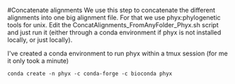 #Concatenate alignments
We use this step to concatenate the different alignments into one big alignment file.
For that we use phyx:phylogenetic tools for unix. 
Edit the ConcatAlignments_FromAnyFolder_Phyx.sh script and just run it (either through a conda environment if phyx is not installed locally, or just locally).


I've created a conda environment to run phyx within a tmux session (for me it only took a minute)

```
conda create -n phyx -c conda-forge -c bioconda phyx
```

